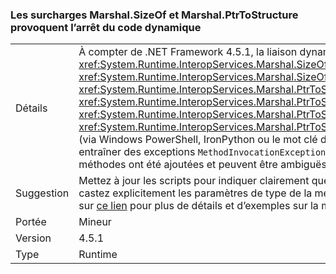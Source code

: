 ### <a name="marshalsizeof-and-marshalptrtostructure-overloads-break-dynamic-code"></a>Les surcharges Marshal.SizeOf et Marshal.PtrToStructure provoquent l’arrêt du code dynamique

|   |   |
|---|---|
|Détails|À compter de .NET Framework 4.5.1, la liaison dynamique aux méthodes <xref:System.Runtime.InteropServices.Marshal.SizeOf%60%601>, <xref:System.Runtime.InteropServices.Marshal.SizeOf%60%601(%60%600)>, <xref:System.Runtime.InteropServices.Marshal.PtrToStructure(System.IntPtr,System.Object)>, <xref:System.Runtime.InteropServices.Marshal.PtrToStructure(System.IntPtr,System.Type)>, <xref:System.Runtime.InteropServices.Marshal.PtrToStructure%60%601(System.IntPtr)> ou <xref:System.Runtime.InteropServices.Marshal.PtrToStructure%60%601(System.IntPtr,%60%600)> (via Windows PowerShell, IronPython ou le mot clé dynamic du langage C#, par exemple) peut entraîner des exceptions <code>MethodInvocationExceptions</code>, car de nouvelles surcharges de ces méthodes ont été ajoutées et peuvent être ambiguës pour les moteurs de script.|
|Suggestion|Mettez à jour les scripts pour indiquer clairement quelle surcharge doit être utilisée. Pour cela, castez explicitement les paramètres de type de la méthode en tant que <xref:System.Type>. Cliquez sur [ce lien](https://support.microsoft.com/kb/2909958/) pour plus de détails et d’exemples sur la manière de contourner ce problème.|
|Portée|Mineur|
|Version|4.5.1|
|Type|Runtime|

